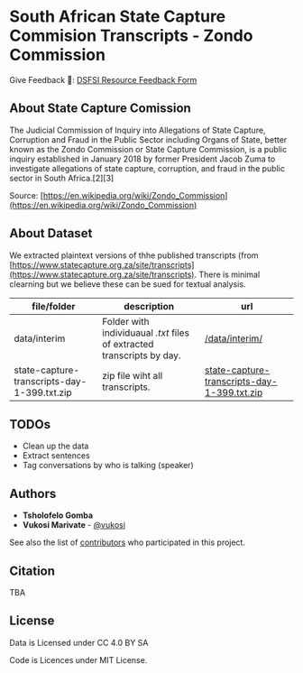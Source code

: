 # South African State Capture Commision Transcripts - Zondo Commission

Give Feedback 📑: [DSFSI Resource Feedback Form](https://docs.google.com/forms/d/e/1FAIpQLSf7S36dyAUPx2egmXbFpnTBuzoRulhL5Elu-N1eoMhaO7v10w/formResponse)

## About State Capture Comission

The Judicial Commission of Inquiry into Allegations of State Capture, Corruption and Fraud in the Public Sector including Organs of State, better known as the Zondo Commission or State Capture Commission, is a public inquiry established in January 2018 by former President Jacob Zuma to investigate allegations of state capture, corruption, and fraud in the public sector in South Africa.[2][3]

Source: [https://en.wikipedia.org/wiki/Zondo_Commission](https://en.wikipedia.org/wiki/Zondo_Commission)

## About Dataset

We extracted plaintext versions of thhe published transcripts (from [https://www.statecapture.org.za/site/transcripts](https://www.statecapture.org.za/site/transcripts). There is minimal clearning but we believe these can be sued for textual analysis. 



| file/folder     | description| url |
|-----------------|-----|---------------|
| data/interim | Folder with individuaual *.txt* files of extracted transcripts by day.  |       [/data/interim/](/data/interim/)         |
| state-capture-transcripts-day-1-399.txt.zip | zip file wiht all transcripts. | [state-capture-transcripts-day-1-399.txt.zip](/data/state-capture-transcripts-day-1-399.txt.zip)|


## TODOs

* Clean up the data
* Extract sentences
* Tag conversations by who is talking (speaker)

## Authors

* **Tsholofelo Gomba** 
* **Vukosi Marivate** - [@vukosi](https://twitter.com/vukosi)

See also the list of [contributors](https://github.com/dsfsi/project-state-capture/contributors) who participated in this project.

## Citation

TBA

## License

Data is Licensed under CC 4.0 BY SA

Code is Licences under MIT License.
